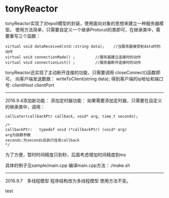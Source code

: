 # tonyReactor

tonyReactor实现了对epoll模型的封装，使用面向对象的思想来建立一种服务器模型。
使用方法简单，只需要自定义一个继承Protocol的类即可，在继承类中，需要重写三个函数：
```
virtual void dataReceived(std::string data);	//当服务器接受到data时的动作
virtual void connectionMade() ;			//服务器建立连接时的动作
virtual void connectionLost() ;			//服务器断开连接时的动作
```

tonyReactor还实现了主动断开连接的功能，只需要调用
closeConnect()函数即可。
向客户端发送数据：
writeToClient(string data);
得到客户端的ip地址和端口号:
clientHost
clientPort


************************************
2016.9.4添加新功能：
添加定时器功能：
如果需要添加定时器，只需要在自定义的继承类中，调用：
```
callLater(callbackPtr callback, void* arg, time_t seconds);

/*
callbackPtr:   typedef void (*callbackPtr) (void* arg)
arg为函数参数
seconds:为seconds后执行任务callback
*/
```
为了方便，暂时时间精度只到秒，后面考虑增加时间精度到ms


具体的例子见sample/main.cpp
编译main.cpp方法：./make.sh

************************************
2016.9.7　多线程模型
程序结构改为多线程模型
    使用方法不变。
　　


test
